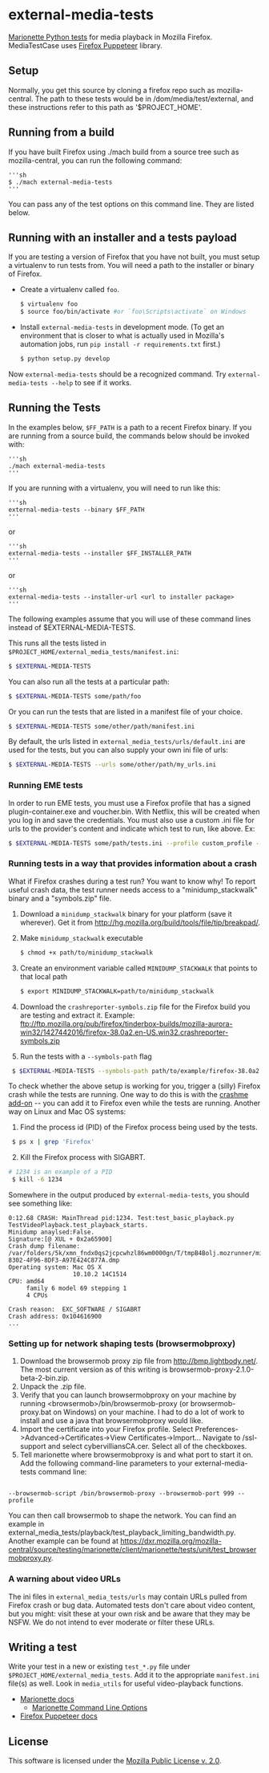 external-media-tests
===================

[Marionette Python tests][marionette-python-tests] for media playback in Mozilla Firefox. MediaTestCase uses [Firefox Puppeteer][ff-puppeteer-docs] library.

Setup
-----

Normally, you get this source by cloning a firefox repo such as mozilla-central. The path to these tests would be in <mozilla-central>/dom/media/test/external, and these instructions refer to this path as '$PROJECT_HOME'.

Running from a build
--------------------

If you have built Firefox using ./mach build from a source tree such as mozilla-central, you can run the following command:

    '''sh
    $ ./mach external-media-tests
    '''

You can pass any of the test options on this command line. They are listed below.

Running with an installer and a tests payload
---------------------------------------------

If you are testing a version of Firefox that you have not built, you must setup a virtualenv to run tests from. You will need a path to the installer or binary of Firefox.

* Create a virtualenv called `foo`.

   ```sh
   $ virtualenv foo
   $ source foo/bin/activate #or `foo\Scripts\activate` on Windows
   ```

* Install `external-media-tests` in development mode. (To get an environment that is closer to what is actually used in Mozilla's automation jobs, run `pip install -r requirements.txt` first.)

   ```sh
   $ python setup.py develop
   ```

Now `external-media-tests` should be a recognized command. Try `external-media-tests --help` to see if it works.


Running the Tests
-----------------

In the examples below, `$FF_PATH` is a path to a recent Firefox binary. If you are running from a source build, the commands below should be invoked with:

    '''sh
    ./mach external-media-tests
    '''

If you are running with a virtualenv, you will need to run like this:

    '''sh
    external-media-tests --binary $FF_PATH
    '''

or

    '''sh
    external-media-tests --installer $FF_INSTALLER_PATH
    '''

or

    '''sh
    external-media-tests --installer-url <url to installer package>
    '''

The following examples assume that you will use of these command lines instead of $EXTERNAL-MEDIA-TESTS.


This runs all the tests listed in `$PROJECT_HOME/external_media_tests/manifest.ini`:

   ```sh
   $ $EXTERNAL-MEDIA-TESTS
   ```

You can also run all the tests at a particular path:

   ```sh
   $ $EXTERNAL-MEDIA-TESTS some/path/foo
   ```

Or you can run the tests that are listed in a manifest file of your choice.

   ```sh
   $ $EXTERNAL-MEDIA-TESTS some/other/path/manifest.ini
   ```

By default, the urls listed in `external_media_tests/urls/default.ini` are used for the tests, but you can also supply your own ini file of urls:

   ```sh
   $ $EXTERNAL-MEDIA-TESTS --urls some/other/path/my_urls.ini
   ```

### Running EME tests

In order to run EME tests, you must use a Firefox profile that has a signed plugin-container.exe and voucher.bin. With Netflix, this will be created when you log in and save the credentials. You must also use a custom .ini file for urls to the provider's content and indicate which test to run, like above. Ex:

   ```sh
   $ $EXTERNAL-MEDIA-TESTS some/path/tests.ini --profile custom_profile --urls some/path/provider-urls.ini
   ```


### Running tests in a way that provides information about a crash

What if Firefox crashes during a test run? You want to know why! To report useful crash data, the test runner needs access to a "minidump_stackwalk" binary and a "symbols.zip" file.

1. Download a `minidump_stackwalk` binary for your platform (save it wherever). Get it from http://hg.mozilla.org/build/tools/file/tip/breakpad/.
2. Make `minidump_stackwalk` executable

   ```sh
   $ chmod +x path/to/minidump_stackwalk
   ```

3. Create an environment variable called `MINIDUMP_STACKWALK` that points to that local path

   ```sh
   $ export MINIDUMP_STACKWALK=path/to/minidump_stackwalk
   ```

4. Download the `crashreporter-symbols.zip` file for the Firefox build you are testing and extract it. Example: ftp://ftp.mozilla.org/pub/firefox/tinderbox-builds/mozilla-aurora-win32/1427442016/firefox-38.0a2.en-US.win32.crashreporter-symbols.zip

5. Run the tests with a `--symbols-path` flag

  ```sh
   $ $EXTERNAL-MEDIA-TESTS --symbols-path path/to/example/firefox-38.0a2.en-US.win32.crashreporter-symbols
  ```

To check whether the above setup is working for you, trigger a (silly) Firefox crash while the tests are running. One way to do this is with the [crashme add-on](https://github.com/luser/crashme) -- you can add it to Firefox even while the tests are running. Another way on Linux and Mac OS systems:

1. Find the process id (PID) of the Firefox process being used by the tests.

  ```sh
   $ ps x | grep 'Firefox'
  ```

2. Kill the Firefox process with SIGABRT.
  ```sh
  # 1234 is an example of a PID
   $ kill -6 1234
  ```

Somewhere in the output produced by `external-media-tests`, you should see something like:

```
0:12.68 CRASH: MainThread pid:1234. Test:test_basic_playback.py TestVideoPlayback.test_playback_starts.
Minidump anaylsed:False.
Signature:[@ XUL + 0x2a65900]
Crash dump filename:
/var/folders/5k/xmn_fndx0qs2jcpcwhzl86wm0000gn/T/tmpB4Bolj.mozrunner/minidumps/DA3BB025-8302-4F96-8DF3-A97E424C877A.dmp
Operating system: Mac OS X
                  10.10.2 14C1514
CPU: amd64
     family 6 model 69 stepping 1
     4 CPUs

Crash reason:  EXC_SOFTWARE / SIGABRT
Crash address: 0x104616900
...
```

### Setting up for network shaping tests (browsermobproxy)

1. Download the browsermob proxy zip file from http://bmp.lightbody.net/. The most current version as of this writing is browsermob-proxy-2.1.0-beta-2-bin.zip.
2. Unpack the .zip file.
3. Verify that you can launch browsermobproxy on your machine by running \<browsermob\>/bin/browsermob-proxy (or browsermob-proxy.bat on Windows) on your machine. I had to do a lot of work to install and use a java that browsermobproxy would like.
4. Import the certificate into your Firefox profile. Select Preferences->Advanced->Certificates->View Certificates->Import... Navigate to <browsermob>/ssl-support and select cybervilliansCA.cer. Select all of the checkboxes.
5. Tell marionette where browsermobproxy is and what port to start it on. Add the following command-line parameters to your external-media-tests command line:

<pre><code>
--browsermob-script <browsermob>/bin/browsermob-proxy --browsermob-port 999 --profile <your saved profile>
</code></pre>

You can then call browsermob to shape the network. You can find an example in external_media_tests/playback/test_playback_limiting_bandwidth.py. Another example can be found at https://dxr.mozilla.org/mozilla-central/source/testing/marionette/client/marionette/tests/unit/test_browsermobproxy.py.

### A warning about video URLs
The ini files in `external_media_tests/urls` may contain URLs pulled from Firefox crash or bug data. Automated tests don't care about video content, but you might: visit these at your own risk and be aware that they may be NSFW. We do not intend to ever moderate or filter these URLs.

Writing a test
--------------
Write your test in a new or existing `test_*.py` file under `$PROJECT_HOME/external_media_tests`. Add it to the appropriate `manifest.ini` file(s) as well. Look in `media_utils` for useful video-playback functions.

* [Marionette docs][marionette-docs]
  - [Marionette Command Line Options](https://developer.mozilla.org/en-US/docs/Mozilla/Command_Line_Options)
* [Firefox Puppeteer docs][ff-puppeteer-docs]

License
-------
This software is licensed under the [Mozilla Public License v. 2.0](http://mozilla.org/MPL/2.0/).

[marionette-python-tests]: https://developer.mozilla.org/en-US/docs/Mozilla/QA/Marionette/Marionette_Python_Tests
[ff-puppeteer-docs]: http://firefox-puppeteer.readthedocs.org/en/latest/
[marionette-docs]: http://marionette-client.readthedocs.org/en/latest/reference.html
[ff-nightly]:https://nightly.mozilla.org/
